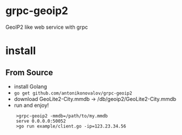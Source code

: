 # grpc-geoip2

GeoIP2 like web service with grpc

# install

## From Source 

* install Golang 
*  `go get github.com/antonikonovalov/grpc-geoip2`
* download GeoLite2-City.mmdb -> /db/geoip2/GeoLite2-City.mmdb
* run and enjoy! 

```
    >grpc-geoip2 -mmdb=/path/to/my.mmdb
    serve 0.0.0.0:50052
    >go run example/client.go -ip=123.23.34.56
```
